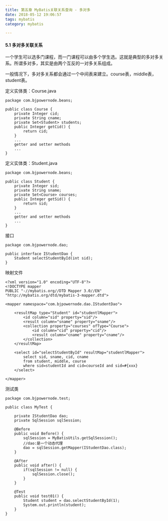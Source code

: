 ```yaml
---
title: 第五章 MyBatis关联关系查询 - 多对多
date: 2018-05-12 19:06:57
tags: mybatis
category: mybatis

---
```


#### 5.1 多对多关联关系

一个学生可以选多门课程，而一门课程可以由多个学生选。这就是典型的多对多关系。所谓多对多，其实是由两个互反的一对多关系组成。

一般情况下，多对多关系都会通过一个中间表来建立。course表，middle表，student表。

定义实体类：Course.java

	package com.bjpowernode.beans;
	
	public class Course {
		private Integer cid;
		private String cname;
		private Set<Student> students;
		public Integer getCid() {
			return cid;
		}
		...
		getter and setter methods
		...
	}

定义实体类：Student.java

	package com.bjpowernode.beans;
	
	public class Student {
		private Integer sid;
		private String sname;
		private Set<Course> courses;
		public Integer getSid() {
			return sid;
		}
		...
		getter and setter methods
		...		
	}

接口

	package com.bjpowernode.dao;
	
	public interface IStudentDao {
		Student selectStudentById(int sid);
	}

映射文件

	<?xml version="1.0" encoding="UTF-8"?>
	<!DOCTYPE mapper
	PUBLIC "-//mybatis.org//DTD Mapper 3.0//EN"
	"http://mybatis.org/dtd/mybatis-3-mapper.dtd">
	
	<mapper namespace="com.bjpowernode.dao.IStudentDao">
		
		<resultMap type="Student" id="studentlMapper">
			<id column="sid" property="sid"/>
			<result column="sname" property="sname"/>
			<collection property="courses" ofType="Course">
				<id column="cid" property="cid"/>
				<result column="cname" property="cname"/>
			</collection>
		</resultMap>
		
		<select id="selectStudentById" resultMap="studentlMapper">
			select sid, sname, cid, cname 
			from student, middle, course
			where sid=studentId and cid=courseId and sid=#{xxx}
		</select>
		
	</mapper>

测试类

	package com.bjpowernode.test;
	
	public class MyTest {
		
		private IStudentDao dao;
		private SqlSession sqlSession;
		
		@Before
		public void Before() {
			sqlSession = MyBatisUtils.getSqlSession();
			//dao:是一个动态代理
			dao = sqlSession.getMapper(IStudentDao.class);
		}
		
		@After
		public void after() {
			if(sqlSession != null) {
				sqlSession.close();
			}
		}
		
		@Test
		public void test01() {
			Student student = dao.selectStudentById(1);
			System.out.println(student);
		}
	}
